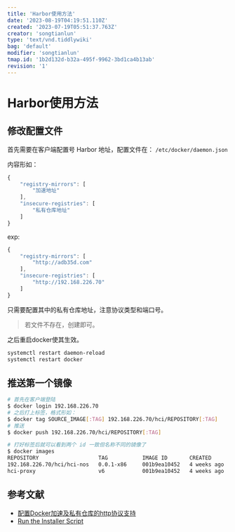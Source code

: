 ```yaml
---
title: 'Harbor使用方法'
date: '2023-08-19T04:19:51.110Z'
created: '2023-07-19T05:51:37.763Z'
creator: 'songtianlun'
type: 'text/vnd.tiddlywiki'
bag: 'default'
modifier: 'songtianlun'
tmap.id: '1b2d132d-b32a-495f-9962-3bd1ca4b13ab'
revision: '1'
---
```


<!-- Exported from TiddlyWiki at 12:20, 19th 八月 2023 -->

# Harbor使用方法

## 修改配置文件

首先需要在客户端配置号 Harbor 地址，配置文件在： `/etc/docker/daemon.json`

内容形如：

```jsx
{
    "registry-mirrors": [
        "加速地址"
    ],
    "insecure-registries": [
        "私有仓库地址"
    ]
}
```

exp:

```jsx
{
    "registry-mirrors": [
        "http://adb35d.com"
    ],
    "insecure-registries": [
        "http://192.168.226.70"
    ]
}
```

只需要配置其中的私有仓库地址，注意协议类型和端口号。

> 若文件不存在，创建即可。

之后重启docker使其生效。

```bash
systemctl restart daemon-reload
systemctl restart docker
```

## 推送第一个镜像

```bash
# 首先在客户端登陆
$ docker login 192.168.226.70
# 之后打上标签，格式形如：
$ docker tag SOURCE_IMAGE[:TAG] 192.168.226.70/hci/REPOSITORY[:TAG]
# 推送
$ docker push 192.168.226.70/hci/REPOSITORY[:TAG]

# 打好标签后就可以看到两个 id 一致但名称不同的镜像了
$ docker images
REPOSITORY                   TAG           IMAGE ID       CREATED        SIZE
192.168.226.70/hci/hci-nos   0.0.1-x86     001b9ea10452   4 weeks ago    180MB
hci-proxy                    v6            001b9ea10452   4 weeks ago    180MB
```

## 参考文献

* [配置Docker加速及私有仓库的http协议支持](https://blog.csdn.net/KingBoyWorld/article/details/79934779)
* [Run the Installer Script](https://goharbor.io/docs/2.4.0/install-config/run-installer-script/)